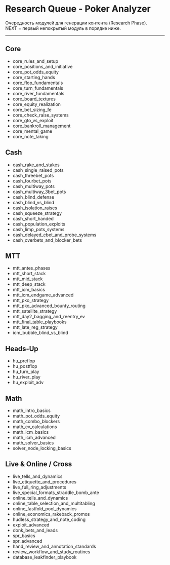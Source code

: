 # Research Queue - Poker Analyzer

Очередность модулей для генерации контента (Research Phase).  
NEXT = первый непокрытый модуль в порядке ниже.  

---

## Core
- core_rules_and_setup
- core_positions_and_initiative
- core_pot_odds_equity
- core_starting_hands
- core_flop_fundamentals
- core_turn_fundamentals
- core_river_fundamentals
- core_board_textures
- core_equity_realization
- core_bet_sizing_fe
- core_check_raise_systems
- core_gto_vs_exploit
- core_bankroll_management
- core_mental_game
- core_note_taking

## Cash
- cash_rake_and_stakes
- cash_single_raised_pots
- cash_threebet_pots
- cash_fourbet_pots
- cash_multiway_pots
- cash_multiway_3bet_pots
- cash_blind_defense
- cash_blind_vs_blind
- cash_isolation_raises
- cash_squeeze_strategy
- cash_short_handed
- cash_population_exploits
- cash_limp_pots_systems
- cash_delayed_cbet_and_probe_systems
- cash_overbets_and_blocker_bets

## MTT
- mtt_antes_phases
- mtt_short_stack
- mtt_mid_stack
- mtt_deep_stack
- mtt_icm_basics
- mtt_icm_endgame_advanced
- mtt_pko_strategy
- mtt_pko_advanced_bounty_routing
- mtt_satellite_strategy
- mtt_day2_bagging_and_reentry_ev
- mtt_final_table_playbooks
- mtt_late_reg_strategy
- icm_bubble_blind_vs_blind

## Heads-Up
- hu_preflop
- hu_postflop
- hu_turn_play
- hu_river_play
- hu_exploit_adv

## Math
- math_intro_basics
- math_pot_odds_equity
- math_combo_blockers
- math_ev_calculations
- math_icm_basics
- math_icm_advanced
- math_solver_basics
- solver_node_locking_basics

## Live & Online / Cross
- live_tells_and_dynamics
- live_etiquette_and_procedures
- live_full_ring_adjustments
- live_special_formats_straddle_bomb_ante
- online_tells_and_dynamics
- online_table_selection_and_multitabling
- online_fastfold_pool_dynamics
- online_economics_rakeback_promos
- hudless_strategy_and_note_coding
- exploit_advanced
- donk_bets_and_leads
- spr_basics
- spr_advanced
- hand_review_and_annotation_standards
- review_workflow_and_study_routines
- database_leakfinder_playbook
